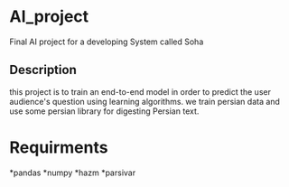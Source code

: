 # AI_project
Final AI project for a developing System called Soha 


## Description
this project is to train an end-to-end model in order to predict the user audience's question using learning algorithms.
we train persian data and use some persian library for digesting Persian text.

# Requirments
*pandas
*numpy
*hazm
*parsivar

